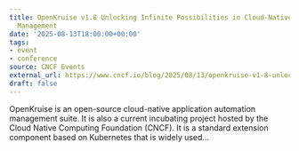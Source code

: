 ```yaml
---
title: OpenKruise v1.8 Unlocking Infinite Possibilities in Cloud-Native Application
  Management
date: '2025-08-13T18:00:00+00:00'
tags:
- event
- conference
source: CNCF Events
external_url: https://www.cncf.io/blog/2025/08/13/openkruise-v1-8-unlocking-infinite-possibilities-in-cloud-native-application-management/
draft: false
---
```

OpenKruise is an open-source cloud-native application automation management suite. It is also a current incubating project hosted by the Cloud Native Computing Foundation (CNCF). It is a standard extension component based on Kubernetes that is widely used...
